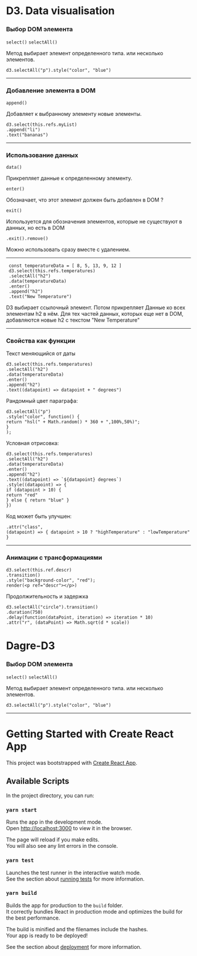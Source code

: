 # D3. Data visualisation

### Выбор DOM элемента
`select()` `selectAll()`

Метод выбирает элемент определенного типа.
или несколько элементов.

    d3.selectAll("p").style("color", "blue")

***
### Добавление элемента в DOM
`append()`

Добавляет к выбранному элементу новые элементы.

    d3.select(this.refs.myList)
    .append("li")
    .text("bananas")
***
### Использование данных
`data()`

Прикрепляет данные к определенному элементу.

`enter()`

Обозначает, что этот элемент должен быть добавлен в DOM ?

`exit()`

Используется для обозначения элементов,
которые не существуют в данных, но есть в DOM

`.exit().remove()`

Можно использовать сразу вместе с удалением.

***

     const temperatureData = [ 8, 5, 13, 9, 12 ]
     d3.select(this.refs.temperatures)
     .selectAll("h2")
     .data(temperatureData)
     .enter()
     .append("h2")
     .text("New Temperature")

D3 выбирает ссылочный элемент. Потом прикрепляет Данные ко всех элементам h2 в нём.
Для тех частей данных, которых еще нет в DOM, добавляются новые h2
с текстом "New Temperature"

***

### Свойства как функции

Текст меняющийся от даты

    d3.select(this.refs.temperatures)
    .selectAll("h2")
    .data(temperatureData)
    .enter()
    .append("h2")
    .text((datapoint) => datapoint + " degrees")

Рандомный цвет параграфа:

    d3.selectAll("p")
    .style("color", function() {
    return "hsl(" + Math.random() * 360 + ",100%,50%)";
    }
    );

Условная отрисовка:

    d3.select(this.refs.temperatures)
    .selectAll("h2")
    .data(temperatureData)
    .enter()
    .append("h2")
    .text((datapoint) => `${datapoint} degrees`)
    .style((datapoint) => {
    if (datapoint > 10) {
    return "red"
    } else { return "blue" }     
    })

Код может быть улучшен:

    .attr("class",
    (datapoint) => { datapoint > 10 ? "highTemperature" : "lowTemperature" }

***

### Анимации с трансформациями

    d3.select(this.ref.descr)
    .transition()
    .style("background-color", "red");
    render(<p ref="descr"></p>)

Продолжительность и задержка

    d3.selectAll("circle").transition()
    .duration(750)
    .delay(function(dataPoint, iteration) => iteration * 10)
    .attr("r", (dataPoint) => Math.sqrt(d * scale))

# Dagre-D3

### Выбор DOM элемента
`select()` `selectAll()`

Метод выбирает элемент определенного типа.
или несколько элементов.

    d3.selectAll("p").style("color", "blue")

***

# Getting Started with Create React App

This project was bootstrapped with [Create React App](https://github.com/facebook/create-react-app).

## Available Scripts

In the project directory, you can run:

### `yarn start`

Runs the app in the development mode.\
Open [http://localhost:3000](http://localhost:3000) to view it in the browser.

The page will reload if you make edits.\
You will also see any lint errors in the console.

### `yarn test`

Launches the test runner in the interactive watch mode.\
See the section about [running tests](https://facebook.github.io/create-react-app/docs/running-tests) for more information.

### `yarn build`

Builds the app for production to the `build` folder.\
It correctly bundles React in production mode and optimizes the build for the best performance.

The build is minified and the filenames include the hashes.\
Your app is ready to be deployed!

See the section about [deployment](https://facebook.github.io/create-react-app/docs/deployment) for more information.
